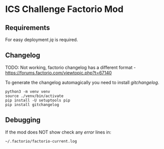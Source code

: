# ICS Challenge Factorio Mod

## Requirements

For easy deployment *jq* is required.

## Changelog

TODO: Not working, factorio changelog has a different format - https://forums.factorio.com/viewtopic.php?t=67140

To generate the changelog automagically you need to install *gitchangelog*.

```
python3 -m venv venv
source ./venv/bin/activate
pip install -U setuptools pip
pip install gitchangelog
```

## Debugging

If the mod does NOT show check any *error* lines in:

```
~/.factorio/factorio-current.log
````
